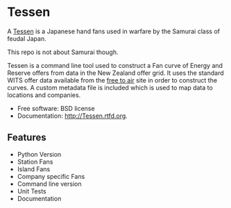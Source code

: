 Tessen
======

A [Tessen](http://en.wikipedia.org/wiki/Japanese_war_fan) is a  Japanese hand fans used in warfare by the Samurai class of feudal Japan.

This repo is not about Samurai though.

Tessen is a command line tool used to construct a Fan curve of Energy and Reserve offers from data in the New Zealand offer grid.
It uses the standard WITS offer data available from the [free to air](http://electricityinfo.co.nz/comitFta/Ongoing_bidoffer.ongoing) site in order to construct the curves.
A custom metadata file is included which is used to map data to locations and companies.



* Free software: BSD license
* Documentation: http://Tessen.rtfd.org.

Features
--------

* Python Version
* Station Fans
* Island Fans
* Company specific Fans
* Command line version
* Unit Tests
* Documentation
